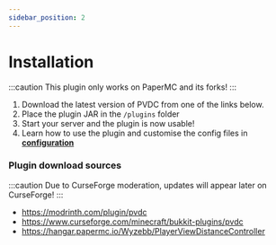 ```yaml
---
sidebar_position: 2
---
```


# Installation

:::caution
This plugin only works on PaperMC and its forks!
:::

1) Download the latest version of PVDC from one of the links below.
2) Place the plugin JAR in the `/plugins` folder
3) Start your server and the plugin is now usable!
4) Learn how to use the plugin and customise the config files in **[configuration](./config/config.yml.md)**

### Plugin download sources

:::caution
Due to CurseForge moderation, updates will appear later on CurseForge!
::: 

- https://modrinth.com/plugin/pvdc
- https://www.curseforge.com/minecraft/bukkit-plugins/pvdc
- https://hangar.papermc.io/Wyzebb/PlayerViewDistanceController